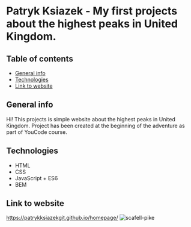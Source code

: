 # Patryk Ksiazek - My first projects about the highest peaks in United Kingdom.
## Table of contents
* [General info](#general-info)
* [Technologies](#technologies)
* [Link to website](#link-to-website)
## General info
Hi! This projects is simple website about the highest peaks in United Kingdom. Project has been created at the beginning of the adventure as part of YouCode course.
## Technologies
- HTML
- CSS
- JavaScript + ES6
- BEM
## Link to website
https://patrykksiazekgit.github.io/homepage/
![scafell-pike](https://user-images.githubusercontent.com/125468133/219868723-a6849ab8-e901-4f3c-9266-93e54d96a8a9.jpg)
